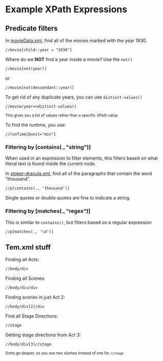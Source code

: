 # Example XPath Expressions 

## Predicate filters

In [movieData.xml](movieData.xml), find all of the movies marked with the year 1930.

```
//movie[child::year = "1930"]
```

Where do we **NOT** find a year inside a movie? Use the `not()`

```
//movie[not(year)]
```
or
```
//movie[not(descendant::year)]
```

To get rid of any duplicate years, you can use `distinct-values()`

```
//movie/year=>distinct-values()
```
<sub>This gives you a list of values rather than a specific XPath value</sub>

To find the runtime, you use:

```
//runTime[@unit="min"]
```


### Filtering by [contains(., "string")]  
When used in an expression to filter elements, this filters based on what literal text is found inside the current node.

In [stoker-dracula.xml](stoker-dracula.xml), find all of the paragraphs that contain the word "thousand".

```
//p[contains(., 'thousand')]
```

Single quotes or double quotes are fine to indicate a string. 

### Filtering by [matches(., "regex")]  
This is similar to `contains()`, but filters based on a regular expression

```
//p[matches(., '\d')]
```

## Tem.xml stuff

Finding all Acts:

```
//body/div
```

Finding all Scenes:

```
//body/div/div
```

Finding scenes in just Act 2:

```
//body/div[2]/div
```

Find all Stage Directions:

```
//stage
```

Getting stage directions from Act 3:

```
//body/div[3]//stage
```
<sub>Gotta go deeper, so you use two slashes instead of one for `//stage`</sub>
